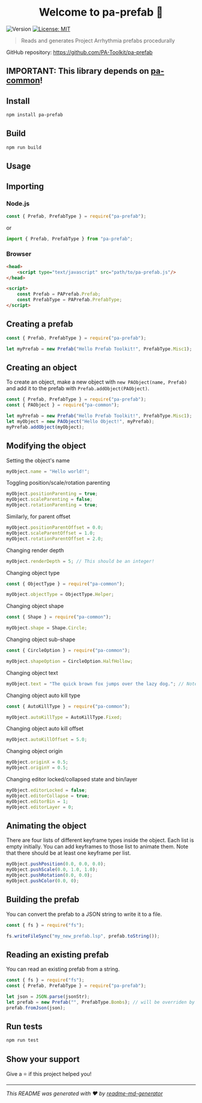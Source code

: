 <h1 align="center">Welcome to pa-prefab 👋</h1>
<p>
  <img alt="Version" src="https://img.shields.io/badge/version-2.0.0-blue.svg?cacheSeconds=2592000" />
  <a href="#" target="_blank">
    <img alt="License: MIT" src="https://img.shields.io/badge/License-MIT-yellow.svg" />
  </a>
</p>

> Reads and generates Project Arrhythmia prefabs procedurally

GitHub repository: https://github.com/PA-Toolkit/pa-prefab

## IMPORTANT: This library depends on [pa-common](https://github.com/PA-Toolkit/pa-common)!

## Install

```sh
npm install pa-prefab
```

## Build

```sh
npm run build
```

## Usage
## Importing
### Node.js
```js
const { Prefab, PrefabType } = require("pa-prefab");
```
or
```js
import { Prefab, PrefabType } from "pa-prefab";
```

### Browser
```html
<head>
    <script type="text/javascript" src="path/to/pa-prefab.js"/>
</head>

<script>
    const Prefab = PAPrefab.Prefab;
    const PrefabType = PAPrefab.PrefabType;
</script>
```

## Creating a prefab
```js
const { Prefab, PrefabType } = require("pa-prefab");

let myPrefab = new Prefab("Hello Prefab Toolkit!", PrefabType.Misc1);
```
## Creating an object
To create an object, make a new object with `new PAObject(name, Prefab)` and add it to the prefab with `Prefab.addObject(PAObject)`.
```js
const { Prefab, PrefabType } = require("pa-prefab");
const { PAObject } = require("pa-common");

let myPrefab = new Prefab("Hello Prefab Toolkit!", PrefabType.Misc1);
let myObject = new PAObject("Hello Object!", myPrefab);
myPrefab.addObject(myObject);
```
## Modifying the object
Setting the object's name
```js
myObject.name = "Hello world!";
```
Toggling position/scale/rotation parenting
```js
myObject.positionParenting = true;
myObject.scaleParenting = false;
myObject.rotationParenting = true;
```
Similarly, for parent offset
```js
myObject.positionParentOffset = 0.0;
myObject.scaleParentOffset = 1.0;
myObject.rotationParentOffset = 2.0;
```
Changing render depth
```js
myObject.renderDepth = 5; // This should be an integer!
```
Changing object type
```js
const { ObjectType } = require("pa-common");

myObject.objectType = ObjectType.Helper;
```
Changing object shape
```js
const { Shape } = require("pa-common");

myObject.shape = Shape.Circle;
```
Changing object sub-shape
```js
const { CircleOption } = require("pa-common");

myObject.shapeOption = CircleOption.HalfHollow;
```
Changing object text
```js
myObject.text = "The quick brown fox jumps over the lazy dog."; // Note: This will be ignored unless your object shape is Text.
```
Changing object auto kill type
```js
const { AutoKillType } = require("pa-common");

myObject.autoKillType = AutoKillType.Fixed;
```
Changing object auto kill offset
```js
myObject.autoKillOffset = 5.0;
```
Changing object origin
```js
myObject.originX = 0.5;
myObject.originY = 0.5;
```
Changing editor locked/collapsed state and bin/layer
```js
myObject.editorLocked = false;
myObject.editorCollapse = true;
myObject.editorBin = 1;
myObject.editorLayer = 0;
```
## Animating the object
There are four lists of different keyframe types inside the object. Each list is empty initially. You can add keyframes to those list to animate them. Note that there should be at least one keyframe per list.
```js
myObject.pushPosition(0.0, 0.0, 0.0);
myObject.pushScale(0.0, 1.0, 1.0);
myObject.pushRotation(0.0, 0.0);
myObject.pushColor(0.0, 0);
```
## Building the prefab
You can convert the prefab to a JSON string to write it to a file.
```js
const { fs } = require("fs");

fs.writeFileSync("my_new_prefab.lsp", prefab.toString());
```
## Reading an existing prefab
You can read an existing prefab from a string.
```js
const { fs } = require("fs");
const { Prefab, PrefabType } = require("pa-prefab");

let json = JSON.parse(jsonStr);
let prefab = new Prefab("", PrefabType.Bombs); // will be overriden by fromJson!
prefab.fromJson(json);
```

## Run tests

```sh
npm run test
```

## Show your support

Give a ⭐️ if this project helped you!

***
_This README was generated with ❤️ by [readme-md-generator](https://github.com/kefranabg/readme-md-generator)_
